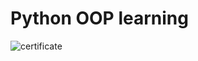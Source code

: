 # Python OOP learning

![certificate](https://www.linkedin.com/learning/certificates/50390506237892a62f541f7926f753a5c8e111aa562495e96750dcc86b3bb8bf?trk=share_certificate)